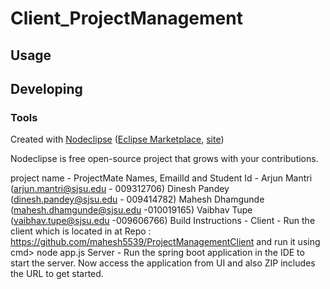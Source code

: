 

# Client_ProjectManagement



## Usage



## Developing



### Tools

Created with [Nodeclipse](https://github.com/Nodeclipse/nodeclipse-1)
 ([Eclipse Marketplace](http://marketplace.eclipse.org/content/nodeclipse), [site](http://www.nodeclipse.org))   

Nodeclipse is free open-source project that grows with your contributions.

project name - ProjectMate
Names, EmailId and Student Id - Arjun Mantri (arjun.mantri@sjsu.edu - 009312706)
Dinesh Pandey (dinesh.pandey@sjsu.edu - 009414782)
Mahesh Dhamgunde (mahesh.dhamgunde@sjsu.edu -010019165)
Vaibhav Tupe (vaibhav.tupe@sjsu.edu -009606766)
Build Instructions -  Client - Run the client which is located in at Repo : https://github.com/mahesh5539/ProjectManagementClient and run it using 
                      cmd> node app.js
                      Server - Run the spring boot application in the IDE to start the server.
                      Now access the application from UI and also ZIP includes the URL to get started.
